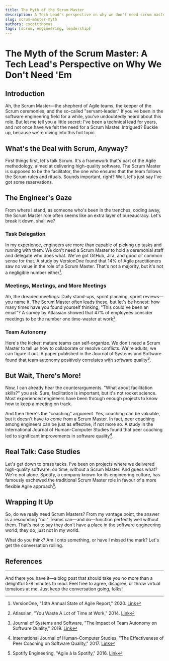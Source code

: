 ```yaml
---
title: The Myth of the Scrum Master
description: A Tech Lead's perspective on why we don't need scrum masters
slug: scrum-master-myth
authors: cscottthomas
tags: [scrum, engineering, leadership]
---
```


# The Myth of the Scrum Master: A Tech Lead's Perspective on Why We Don't Need 'Em

## Introduction
Ah, the Scrum Master—the shepherd of Agile teams, the keeper of the Scrum ceremonies, and the so-called "servant-leader." If you've been in the software engineering field for a while, you've undoubtedly heard about this role. But let me tell you a little secret: I've been a technical lead for years, and not once have we felt the need for a Scrum Master. Intrigued? Buckle up, because we're diving into this hot topic.

<!--truncate-->

## What's the Deal with Scrum, Anyway?
First things first, let's talk Scrum. It's a framework that's part of the Agile methodology, aimed at delivering high-quality software. The Scrum Master is supposed to be the facilitator, the one who ensures that the team follows the Scrum rules and rituals. Sounds important, right? Well, let's just say I've got some reservations.

## The Engineer's Gaze
From where I stand, as someone who's been in the trenches, coding away, the Scrum Master role often seems like an extra layer of bureaucracy. Let's break it down, shall we?

### Task Delegation
In my experience, engineers are more than capable of picking up tasks and running with them. We don't need a Scrum Master to hold a ceremonial staff and delegate who does what. We've got GitHub, Jira, and good ol' common sense for that. A study by VersionOne found that 14% of Agile practitioners saw no value in the role of a Scrum Master. That's not a majority, but it's not a negligible number either[^1^].

### Meetings, Meetings, and More Meetings
Ah, the dreaded meetings. Daily stand-ups, sprint planning, sprint reviews—you name it. The Scrum Master often leads these, but let's be honest: how many times have you found yourself thinking, "This could've been an email"? A survey by Atlassian showed that 47% of employees consider meetings to be the number one time-waster at work[^2^].

### Team Autonomy
Here's the kicker: mature teams can self-organize. We don't need a Scrum Master to tell us how to collaborate or resolve conflicts. We're adults; we can figure it out. A paper published in the Journal of Systems and Software found that team autonomy positively correlates with software quality[^3^].

## But Wait, There's More!
Now, I can already hear the counterarguments. "What about facilitation skills?" you ask. Sure, facilitation is important, but it's not rocket science. Most experienced engineers have been through enough projects to know how to keep a meeting on track.

And then there's the "coaching" argument. Yes, coaching can be valuable, but it doesn't have to come from a Scrum Master. In fact, peer coaching among engineers can be just as effective, if not more so. A study in the International Journal of Human-Computer Studies found that peer coaching led to significant improvements in software quality[^4^].

## Real Talk: Case Studies
Let's get down to brass tacks. I've been on projects where we delivered high-quality software, on time, without a Scrum Master. And guess what? We're not alone. Spotify, a company known for its engineering culture, has famously eschewed the traditional Scrum Master role in favour of a more flexible Agile approach[^5^].

## Wrapping It Up
So, do we really need Scrum Masters? From my vantage point, the answer is a resounding "no." Teams can—and do—function perfectly well without them. That's not to say they don't have a place in the software engineering world; they do, just not in my world.

What do you think? Am I onto something, or have I missed the mark? Let's get the conversation rolling.

## References
[^1^]: VersionOne, "14th Annual State of Agile Report," 2020. [Link](https://www.stateofagile.com/#ufh-i-521251909-14th-annual-state-of-agile-report/555091)
[^2^]: Atlassian, "You Waste A Lot of Time at Work," 2014. [Link](https://www.atlassian.com/time-wasting-at-work-infographic)
[^3^]: Journal of Systems and Software, "The Impact of Team Autonomy on Software Quality," 2019. [Link](https://www.sciencedirect.com/science/article/pii/S0164121219301272)
[^4^]: International Journal of Human-Computer Studies, "The Effectiveness of Peer Coaching on Software Quality," 2017. [Link](https://www.sciencedirect.com/science/article/pii/S1071581917300987)
[^5^]: Spotify Engineering, "Agile à la Spotify," 2016. [Link](https://engineering.atspotify.com/2016/10/31/agile-a-la-spotify/)

---

And there you have it—a blog post that should take you no more than a delightful 5-8 minutes to read. Feel free to agree, disagree, or throw virtual tomatoes at me. Just keep the conversation going, folks!
